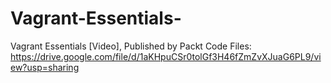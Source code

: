 # Vagrant-Essentials-
Vagrant Essentials [Video], Published by Packt
Code Files: https://drive.google.com/file/d/1aKHpuCSr0tolGf3H46fZmZvXJuaG6PL9/view?usp=sharing
